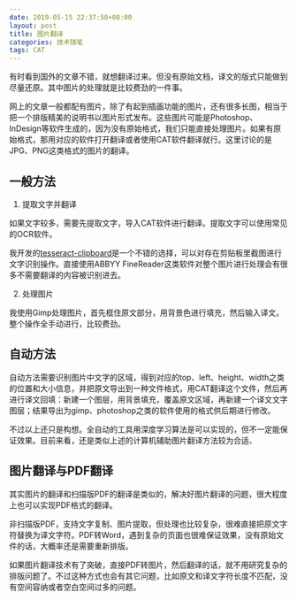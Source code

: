 ```yaml
---
date: 2019-05-15 22:37:50+08:00
layout: post
title: 图片翻译
categories: 技术随笔
tags: CAT
---
```


有时看到国外的文章不错，就想翻译过来。但没有原始文档，译文的版式只能做到尽量还原。其中图片的处理就是比较费劲的一件事。

网上的文章一般都配有图片，除了有起到插画功能的图片，还有很多长图，相当于把一个排版精美的说明书以图片形式发布。这些图片可能是Photoshop、InDesign等软件生成的，因为没有原始格式，我们只能直接处理图片。如果有原始格式，那用对应的软件打开翻译或者使用CAT软件翻译就行。这里讨论的是JPG、PNG这类格式的图片的翻译。

## 一般方法

1. 提取文字并翻译

如果文字较多，需要先提取文字，导入CAT软件进行翻译。提取文字可以使用常见的OCR软件。

我开发的[tesseract-clipboard](https://github.com/xulihang/tesseract-clipboard/)是一个不错的选择，可以对存在剪贴板里截图进行文字识别操作。直接使用ABBYY FineReader这类软件对整个图片进行处理会有很多不需要翻译的内容被识别进去。

2. 处理图片

我使用Gimp处理图片，首先框住原文部分，用背景色进行填充，然后输入译文。整个操作全手动进行，比较费劲。

## 自动方法

自动方法需要识别图片中文字的区域，得到对应的top、left、height、width之类的位置和大小信息，并把原文导出到一种文件格式，用CAT翻译这个文件，然后再进行译文回填：新建一个图层，用背景填充，覆盖原文区域，再新建一个译文文字图层；结果导出为gimp、photoshop之类的软件使用的格式供后期进行修改。

不过以上还只是构想。全自动的工具用深度学习算法是可以实现的，但不一定能保证效果。目前来看，还是类似上述的计算机辅助图片翻译方法较为合适、


## 图片翻译与PDF翻译

其实图片的翻译和扫描版PDF的翻译是类似的，解决好图片翻译的问题，很大程度上也可以实现PDF格式的翻译。

非扫描版PDF，支持文字复制、图片提取，但处理也比较复杂，很难直接把原文字符替换为译文字符。PDF转Word，遇到复杂的页面也很难保证效果，没有原始文件的话，大概率还是需要重新排版。

如果图片翻译技术有了突破，直接PDF转图片，然后翻译的话，就不用研究复杂的排版问题了。不过这种方式也会有其它问题，比如原文和译文字符长度不匹配，没有空间容纳或者空白空间过多的问题。

